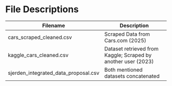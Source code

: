 # File Descriptions
| Filename                          | Description                                   |
|------------------------------------|-----------------------------------------------|
| cars_scraped_cleaned.csv          | Scraped Data from Cars.com (2025)            |
| kaggle_cars_cleaned.csv           | Dataset retrieved from Kaggle; Scraped by another user (2023) |
| sjerden_integrated_data_proposal.csv | Both mentioned datasets concatenated          |
